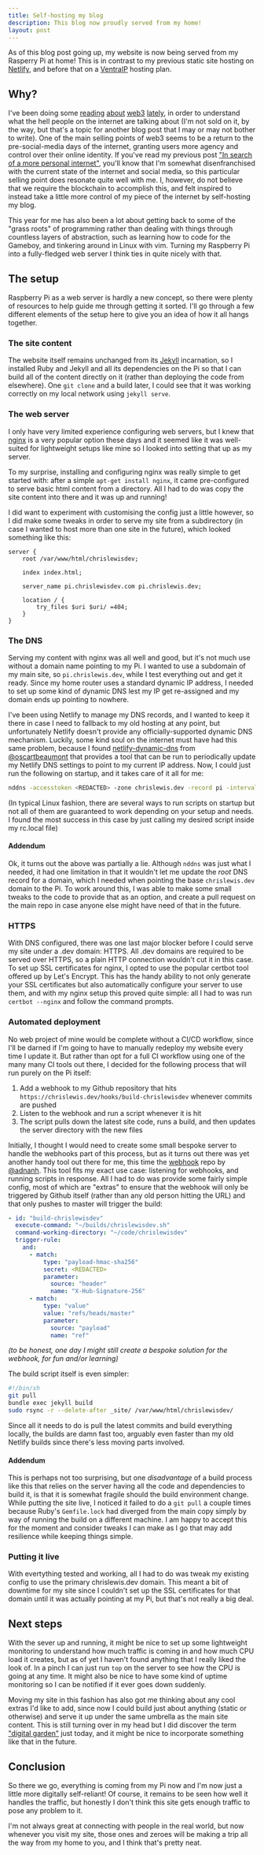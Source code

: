 ```yaml
---
title: Self-hosting my blog
description: This blog now proudly served from my home!
layout: post
---
```


As of this blog post going up, my website is now being served from my Rasperry Pi at home! This is in contrast to my previous static site hosting on [Netlify](https://www.netlify.com/), and before that on a [VentraIP](https://ventraip.com.au/) hosting plan.

## Why?

I've been doing some [reading](https://networked.substack.com/p/web3-i-have-my-daots) [about](https://adamd.mirror.xyz/tap-94pfnB_WvMT6W8odoYe5xiMD00WDFNouTytEHN0) [web3](https://modelcitizen.substack.com/p/is-crypto-bullshit) [lately](https://society.robinsloan.com/archive/notes-on-web3/), in order to understand what the hell people on the internet are talking about (I'm not sold on it, by the way, but that's a topic for another blog post that I may or may not bother to write). One of the main selling points of web3 seems to be a return to the pre-social-media days of the internet, granting users more agency and control over their online identity. If you've read my previous post ["In search of a more personal internet"](/posts/in-search-of-a-more-personal-internet), you'll know that I'm somewhat disenfranchised with the current state of the internet and social media, so this particular selling point does resonate quite well with me. I, however, do not believe that we require the blockchain to accomplish this, and felt inspired to instead take a little more control of my piece of the internet by self-hosting my blog.

This year for me has also been a lot about getting back to some of the "grass roots" of programming rather than dealing with things through countless layers of abstraction, such as learning how to code for the Gameboy, and tinkering around in Linux with vim. Turning my Raspberry Pi into a fully-fledged web server I think ties in quite nicely with that.

## The setup

Raspberry Pi as a web server is hardly a new concept, so there were plenty of resources to help guide me through getting it sorted. I'll go through a few different elements of the setup here to give you an idea of how it all hangs together.

### The site content

The website itself remains unchanged from its [Jekyll](https://jekyllrb.com/) incarnation, so I installed Ruby and Jekyll and all its dependencies on the Pi so that I can build all of the content directly on it (rather than deploying the code from elsewhere). One `git clone` and a build later, I could see that it was working correctly on my local network using `jekyll serve`.

### The web server

I only have very limited experience configuring web servers, but I knew that [nginx](https://nginx.org/) is a very popular option these days and it seemed like it was well-suited for lightweight setups like mine so I looked into setting that up as my server.

To my surprise, installing and configuring nginx was really simple to get started with: after a simple `apt-get install nginx`, it came pre-configured to serve basic html content from a directory. All I had to do was copy the site content into there and it was up and running!

I did want to experiment with customising the config just a little however, so I did make some tweaks in order to serve my site from a subdirectory (in case I wanted to host more than one site in the future), which looked something like this:

```
server {
    root /var/www/html/chrislewisdev;

    index index.html;

    server_name pi.chrislewisdev.com pi.chrislewis.dev;

    location / {
        try_files $uri $uri/ =404;
    }
}
```

### The DNS

Serving my content with nginx was all well and good, but it's not much use without a domain name pointing to my Pi. I wanted to use a subdomain of my main site, so `pi.chrislewis.dev`, while I test everything out and get it ready. Since my home router uses a standard dynamic IP address, I needed to set up some kind of dynamic DNS lest my IP get re-assigned and my domain ends up pointing to nowhere.

I've been using Netlify to manage my DNS records, and I wanted to keep it there in case I need to fallback to my old hosting at any point, but unfortunately Netlify doesn't provide any officially-supported dynamic DNS mechanism. Luckily, some kind soul on the internet must have had this same problem, because I found [netlify-dynamic-dns](https://github.com/oscartbeaumont/netlify-dynamic-dns) from [@oscartbeaumont](https://github.com/oscartbeaumont) that provides a tool that can be run to periodically update my Netlify DNS settings to point to my current IP address. Now, I could just run the following on startup, and it takes care of it all for me:

```sh
nddns -accesstoken <REDACTED> -zone chrislewis.dev -record pi -interval 10 &
```

(In typical Linux fashion, there are several ways to run scripts on startup but not all of them are guaranteed to work depending on your setup and needs. I found the most success in this case by just calling my desired script inside my rc.local file)

#### Addendum

Ok, it turns out the above was partially a lie. Although `nddns` was just what I needed, it had one limitation in that it wouldn't let me update the *root* DNS record for a domain, which I needed when pointing the base `chrislewis.dev` domain to the Pi. To work around this, I was able to make some small tweaks to the code to provide that as an option, and create a pull request on the main repo in case anyone else might have need of that in the future.

### HTTPS

With DNS configured, there was one last major blocker before I could serve my site under a .dev domain: HTTPS. All .dev domains are required to be served over HTTPS, so a plain HTTP connection wouldn't cut it in this case. To set up SSL certificates for nginx, I opted to use the popular certbot tool offered up by Let's Encrypt. This has the handy ability to not only generate your SSL certificates but also automatically configure your server to use them, and with my nginx setup this proved quite simple: all I had to was run `certbot --nginx` and follow the command prompts.

### Automated deployment

No web project of mine would be complete without a CI/CD workflow, since I'll be darned if I'm going to have to manually redeploy my website every time I update it. But rather than opt for a full CI workflow using one of the many many CI tools out there, I decided for the following process that will run purely on the Pi itself:

1. Add a webhook to my Github repository that hits `https://chrislewis.dev/hooks/build-chrislewisdev` whenever commits are pushed
2. Listen to the webhook and run a script whenever it is hit
3. The script pulls down the latest site code, runs a build, and then updates the server directory with the new files

Initially, I thought I would need to create some small bespoke server to handle the webhooks part of this process, but as it turns out there was yet another handy tool out there for me, this time the [webhook](https://github.com/adnanh/webhook) repo by [@adnanh](https://github.com/adnanh). This tool fits my exact use case: listening for webhooks, and running scripts in response. All I had to do was provide some fairly simple config, most of which are "extras" to ensure that the webhook will only be triggered by Github itself (rather than any old person hitting the URL) and that only pushes to master will trigger the build:

```yaml
- id: "build-chrislewisdev"
  execute-command: "~/builds/chrislewisdev.sh"
  command-working-directory: "~/code/chrislewisdev"
  trigger-rule:
    and:
      - match:
          type: "payload-hmac-sha256"
          secret: <REDACTED>
          parameter:
            source: "header"
            name: "X-Hub-Signature-256"
      - match:
          type: "value"
          value: "refs/heads/master"
          parameter:
            source: "payload"
            name: "ref"
```

*(to be honest, one day I might still create a bespoke solution for the webhook, for fun and/or learning)*

The build script itself is even simpler:

```sh
#!/bin/sh
git pull
bundle exec jekyll build
sudo rsync -r --delete-after _site/ /var/www/html/chrislewisdev/
```

Since all it needs to do is pull the latest commits and build everything locally, the builds are damn fast too, arguably even faster than my old Netlify builds since there's less moving parts involved.

#### Addendum

This is perhaps not too surprising, but one *disadvantage* of a build process like this that relies on the server having all the code and dependencies to build it, is that it is somewhat fragile should the build environment change. While putting the site live, I noticed it failed to do a `git pull` a couple times because Ruby's `Gemfile.lock` had diverged from the main copy simply by way of running the build on a different machine. I am happy to accept this for the moment and consider tweaks I can make as I go that may add resilience while keeping things simple.

### Putting it live

With evertything tested and working, all I had to do was tweak my existing config to use the primary chrislewis.dev domain. This meant a bit of downtime for my site since I couldn't set up the SSL certificates for that domain until it was actually pointing at my Pi, but that's not really a big deal.

## Next steps

With the sever up and running, it might be nice to set up some lightweight monitoring to understand how much traffic is coming in and how much CPU load it creates, but as of yet I haven't found anything that I really liked the look of. In a pinch I can just run `top` on the server to see how the CPU is going at any time. It might also be nice to have some kind of uptime monitoring so I can be notified if it ever goes down suddenly.

Moving my site in this fashion has also got me thinking about any cool extras I'd like to add, since now I could build just about anything (static or otherwise) and serve it up under the same umbrella as the main site content. This is still turning over in my head but I did discover the term ["digital garden"](https://maggieappleton.com/garden-history) just today, and it might be nice to incorporate something like that in the future.

## Conclusion

So there we go, everything is coming from my Pi now and I'm now just a little more digitally self-reliant! Of course, it remains to be seen how well it handles the traffic, but honestly I don't think this site gets enough traffic to pose any problem to it.

I'm not always great at connecting with people in the real world, but now whenever you visit my site, those ones and zeroes will be making a trip all the way from my home to you, and I think that's pretty neat.